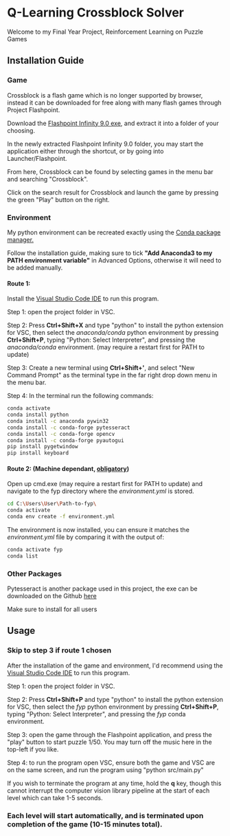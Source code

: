 # Q-Learning Crossblock Solver

Welcome to my Final Year Project, Reinforcement Learning on Puzzle Games

## Installation Guide

### Game

Crossblock is a flash game which is no longer supported by browser, instead it can be downloaded for free along with many flash games through Project Flashpoint.

Download the [Flashpoint Infinity 9.0 exe](https://bluemaxima.org/flashpoint/downloads/), and extract it into a folder of your choosing.

In the newly extracted Flashpoint Infinity 9.0 folder, you may start the application either through the shortcut, or by going into Launcher/Flashpoint. 

From here, Crossblock can be found by selecting games in the menu bar and searching "Crossblock".

Click on the search result for Crossblock and launch the game by pressing the green "Play" button on the right. 

### Environment

My python environment can be recreated exactly using the [Conda package manager.](https://www.anaconda.com/products/individual#Downloads)

Follow the installation guide, making sure to tick **"Add Anaconda3 to my PATH environment variable"** in Advanced Options, otherwise it will need to be added manually.

#### **Route 1:** 
Install the [Visual Studio Code IDE](https://code.visualstudio.com/) to run this program.

Step 1: open the project folder in VSC.

Step 2: Press **Ctrl+Shift+X** and type "python" to install the python extension for VSC, then select the *anaconda/conda* python environment by pressing **Ctrl+Shift+P**, typing "Python: Select Interpreter", and pressing the *anaconda/conda* environment. (may require a restart first for PATH to update)

Step 3: Create a new terminal using **Ctrl+Shift+'**, and select "New Command Prompt" as the terminal type in the far right drop down menu in the menu bar.

Step 4: In the terminal run the following commands:

```bash
conda activate
conda install python
conda install -c anaconda pywin32
conda install -c conda-forge pytesseract
conda install -c conda-forge opencv
conda install -c conda-forge pyautogui
pip install pygetwindow
pip install keyboard
```

#### **Route 2:** (Machine dependant, [obligatory](https://donthitsave.com/comic/2016/07/15/it-works-on-my-computer))
Open up cmd.exe (may require a restart first for PATH to update) and navigate to the fyp directory where the *environment.yml* is stored.

```bash
cd C:\Users\User\Path-to-fyp\
conda activate 
conda env create -f environment.yml
```

The environment is now installed, you can ensure it matches the *environment.yml* file by comparing it with the output of:

```bash
conda activate fyp 
conda list
```

### Other Packages

Pytesseract is another package used in this project, the exe can be downloaded on the Github [here](https://github.com/UB-Mannheim/tesseract/wiki)

Make sure to install for all users

## Usage

### **Skip to step 3 if route 1 chosen**
After the installation of the game and environment, I'd recommend using the [Visual Studio Code IDE](https://code.visualstudio.com/) to run this program.

Step 1: open the project folder in VSC.

Step 2: Press **Ctrl+Shift+P** and type "python" to install the python extension for VSC, then select the *fyp* python environment by pressing **Ctrl+Shift+P**, typing "Python: Select Interpreter", and pressing the *fyp* conda environment.

Step 3: open the game through the Flashpoint application, and press the "play" button to start puzzle 1/50. You may turn off the music here in the top-left if you like.

Step 4: to run the program open VSC, ensure both the game and VSC are on the same screen, and run the program using "python src/main.py"

If you wish to terminate the program at any time, hold the **q** key, though this cannot interrupt the computer vision library pipeline at the start of each level which can take 1-5 seconds. 

### Each level will start automatically, and is terminated upon completion of the game (10-15 minutes total).
